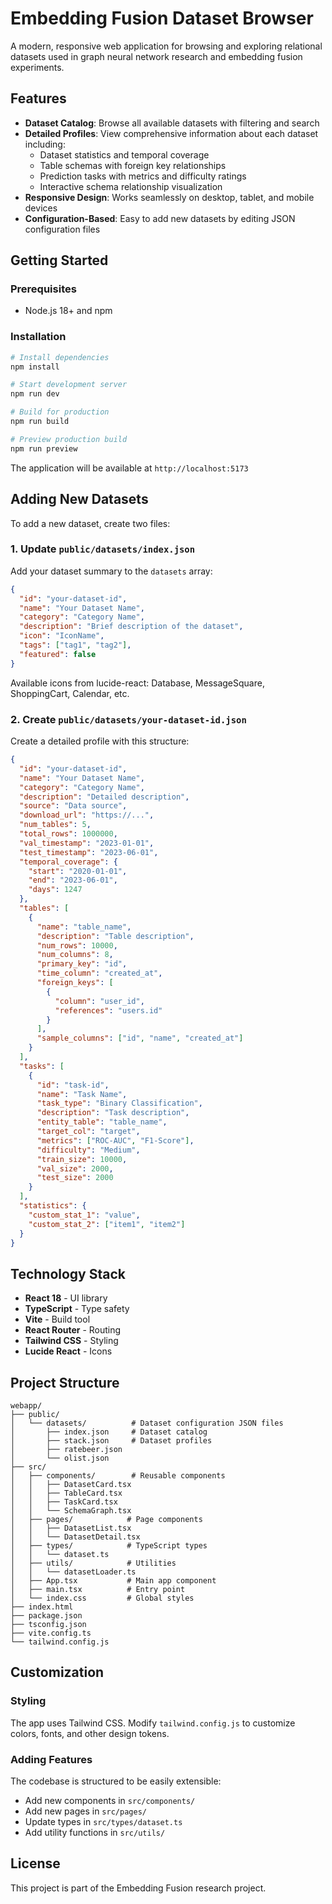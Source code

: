 # Embedding Fusion Dataset Browser

A modern, responsive web application for browsing and exploring relational datasets used in graph neural network research and embedding fusion experiments.

## Features

- **Dataset Catalog**: Browse all available datasets with filtering and search
- **Detailed Profiles**: View comprehensive information about each dataset including:
  - Dataset statistics and temporal coverage
  - Table schemas with foreign key relationships
  - Prediction tasks with metrics and difficulty ratings
  - Interactive schema relationship visualization
- **Responsive Design**: Works seamlessly on desktop, tablet, and mobile devices
- **Configuration-Based**: Easy to add new datasets by editing JSON configuration files

## Getting Started

### Prerequisites

- Node.js 18+ and npm

### Installation

```bash
# Install dependencies
npm install

# Start development server
npm run dev

# Build for production
npm run build

# Preview production build
npm run preview
```

The application will be available at `http://localhost:5173`

## Adding New Datasets

To add a new dataset, create two files:

### 1. Update `public/datasets/index.json`

Add your dataset summary to the `datasets` array:

```json
{
  "id": "your-dataset-id",
  "name": "Your Dataset Name",
  "category": "Category Name",
  "description": "Brief description of the dataset",
  "icon": "IconName",
  "tags": ["tag1", "tag2"],
  "featured": false
}
```

Available icons from lucide-react: Database, MessageSquare, ShoppingCart, Calendar, etc.

### 2. Create `public/datasets/your-dataset-id.json`

Create a detailed profile with this structure:

```json
{
  "id": "your-dataset-id",
  "name": "Your Dataset Name",
  "category": "Category Name",
  "description": "Detailed description",
  "source": "Data source",
  "download_url": "https://...",
  "num_tables": 5,
  "total_rows": 1000000,
  "val_timestamp": "2023-01-01",
  "test_timestamp": "2023-06-01",
  "temporal_coverage": {
    "start": "2020-01-01",
    "end": "2023-06-01",
    "days": 1247
  },
  "tables": [
    {
      "name": "table_name",
      "description": "Table description",
      "num_rows": 10000,
      "num_columns": 8,
      "primary_key": "id",
      "time_column": "created_at",
      "foreign_keys": [
        {
          "column": "user_id",
          "references": "users.id"
        }
      ],
      "sample_columns": ["id", "name", "created_at"]
    }
  ],
  "tasks": [
    {
      "id": "task-id",
      "name": "Task Name",
      "task_type": "Binary Classification",
      "description": "Task description",
      "entity_table": "table_name",
      "target_col": "target",
      "metrics": ["ROC-AUC", "F1-Score"],
      "difficulty": "Medium",
      "train_size": 10000,
      "val_size": 2000,
      "test_size": 2000
    }
  ],
  "statistics": {
    "custom_stat_1": "value",
    "custom_stat_2": ["item1", "item2"]
  }
}
```

## Technology Stack

- **React 18** - UI library
- **TypeScript** - Type safety
- **Vite** - Build tool
- **React Router** - Routing
- **Tailwind CSS** - Styling
- **Lucide React** - Icons

## Project Structure

```
webapp/
├── public/
│   └── datasets/          # Dataset configuration JSON files
│       ├── index.json     # Dataset catalog
│       ├── stack.json     # Dataset profiles
│       ├── ratebeer.json
│       └── olist.json
├── src/
│   ├── components/        # Reusable components
│   │   ├── DatasetCard.tsx
│   │   ├── TableCard.tsx
│   │   ├── TaskCard.tsx
│   │   └── SchemaGraph.tsx
│   ├── pages/            # Page components
│   │   ├── DatasetList.tsx
│   │   └── DatasetDetail.tsx
│   ├── types/            # TypeScript types
│   │   └── dataset.ts
│   ├── utils/            # Utilities
│   │   └── datasetLoader.ts
│   ├── App.tsx           # Main app component
│   ├── main.tsx          # Entry point
│   └── index.css         # Global styles
├── index.html
├── package.json
├── tsconfig.json
├── vite.config.ts
└── tailwind.config.js
```

## Customization

### Styling

The app uses Tailwind CSS. Modify `tailwind.config.js` to customize colors, fonts, and other design tokens.

### Adding Features

The codebase is structured to be easily extensible:
- Add new components in `src/components/`
- Add new pages in `src/pages/`
- Update types in `src/types/dataset.ts`
- Add utility functions in `src/utils/`

## License

This project is part of the Embedding Fusion research project.
